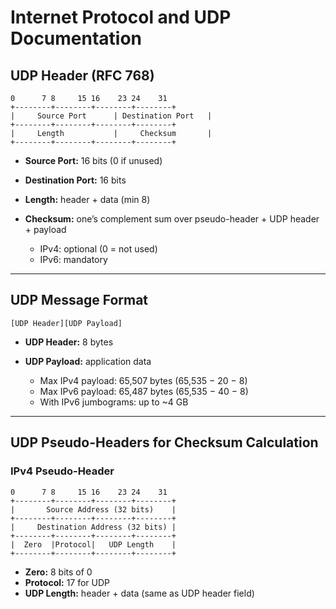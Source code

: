 # Internet Protocol and UDP Documentation


## UDP Header (RFC 768)

```
0      7 8     15 16    23 24    31
+--------+--------+--------+--------+
|     Source Port      | Destination Port   |
+--------+--------+--------+--------+
|     Length           |     Checksum       |
+--------+--------+--------+--------+
```

* **Source Port:** 16 bits (0 if unused)
* **Destination Port:** 16 bits
* **Length:** header + data (min 8)
* **Checksum:** one’s complement sum over pseudo-header + UDP header + payload

  * IPv4: optional (0 = not used)
  * IPv6: mandatory

---

## UDP Message Format

```
[UDP Header][UDP Payload]
```

* **UDP Header:** 8 bytes
* **UDP Payload:** application data

  * Max IPv4 payload: 65,507 bytes (65,535 − 20 − 8)
  * Max IPv6 payload: 65,487 bytes (65,535 − 40 − 8)
  * With IPv6 jumbograms: up to ~4 GB

---

## UDP Pseudo-Headers for Checksum Calculation

### IPv4 Pseudo-Header

```
0      7 8     15 16    23 24    31
+--------+--------+--------+--------+
|       Source Address (32 bits)    |
+--------+--------+--------+--------+
|     Destination Address (32 bits) |
+--------+--------+--------+--------+
|  Zero  |Protocol|   UDP Length    |
+--------+--------+--------+--------+
```

* **Zero:** 8 bits of 0
* **Protocol:** 17 for UDP
* **UDP Length:** header + data (same as UDP header field)

